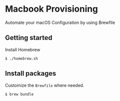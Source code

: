 # Macbook Provisioning

Automate your macOS Configuration by using Brewfile

## Getting started

Install Homebrew

```
$ ./homebrew.sh
```

## Install packages

Customize the `Brewfile` where needed.

```
$ brew bundle
```
